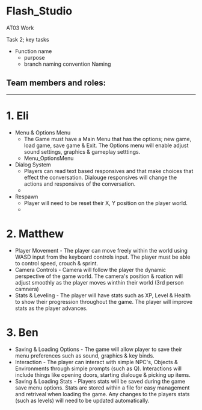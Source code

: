# Flash_Studio
 AT03 Work
 
Task 2;
 key tasks
 - Function name
   - purpose
   - branch naming convention Naming 

 ## Team members and roles:
 ---
# 1. Eli 
- Menu & Options Menu
  - The Game must have a Main Menu that has the options; new game, load game, save game & Exit. The Options menu will enable adjust sound settings, graphics & gameplay setttings.
  - Menu_OptionsMenu
- Dialog System
  - Players can read text based responsives and that make choices that effect the conversation. Dialouge responsives will change the actions and responsives of the conversation.
  - 
- Respawn
  - Player will need to be reset their X, Y position on the player world.
  - 
# 2. Matthew
- Player Movement - The player can move freely within the world using WASD input from the keyboard controls input. The player must be able to control speed, crouch & sprint.
- Camera Controls -  Camera will follow the player the dynamic perspective of the game world. The camera's position & roation will adjust smoothly as the player moves winthin their world (3rd person camnera)
- Stats & Leveling - The player will have stats such as XP, Level & Health to show their progression throughout the game. The player will improve stats as the player advances.

# 3. Ben

- Saving & Loading Options - The game will allow player to save their menu preferences such as sound, graphics & key binds.
- Interaction - The player can interact with simple NPC's, Objects & Environments through simple prompts (such as Q). Interactions will include things like opening doors, starting dialouge & picking up items.
- Saving & Loading Stats - Players stats will be saved during the game save menu options. Stats are stored within a file for easy management and retriveal when loading the game. Any changes to the players stats (such as levels) will need to be updated automatically.

